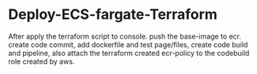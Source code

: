# Deploy-ECS-fargate-Terraform
After apply the terraform script to console. 
push the base-image to ecr.
create code commit, add dockerfile and test page/files, 
create code build and pipeline, also attach the terraform created ecr-policy to the codebuild role created by aws.